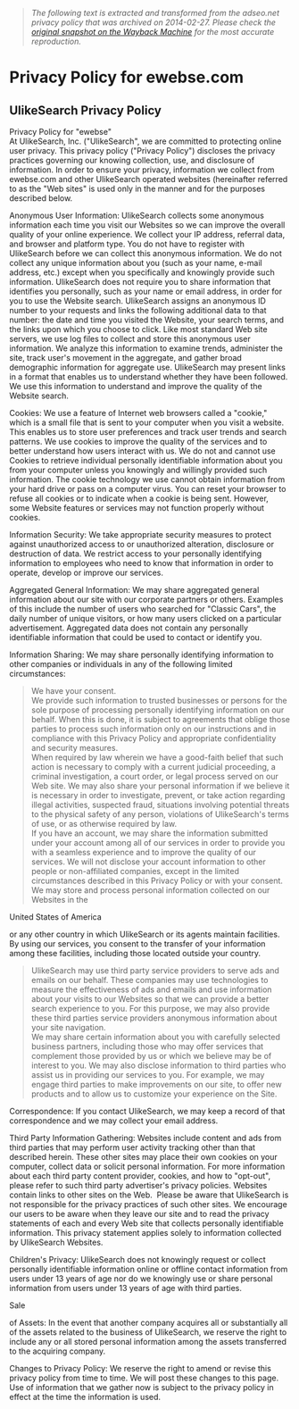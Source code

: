 > *The following text is extracted and transformed from the adseo.net privacy policy that was archived on 2014-02-27. Please check the [original snapshot on the Wayback Machine](https://web.archive.org/web/20140227175754id_/http%3A//search.ewebse.com/privacy.php) for the most accurate reproduction.*

# Privacy Policy for ewebse.com

UlikeSearch Privacy Policy  
---  
  
Privacy Policy for "ewebse"   
At UlikeSearch, Inc. ("UlikeSearch", we are committed to protecting online user privacy. This privacy policy ("Privacy Policy") discloses the privacy practices governing our knowing collection, use, and disclosure of information. In order to ensure your privacy, information we collect from ewebse.com and other UlikeSearch operated websites (hereinafter referred to as the "Web sites" is used only in the manner and for the purposes described below.

Anonymous User Information: UlikeSearch collects some anonymous information each time you visit our Websites so we can improve the overall quality of your online experience. We collect your IP address, referral data, and browser and platform type. You do not have to register with UlikeSearch before we can collect this anonymous information. We do not collect any unique information about you (such as your name, e-mail address, etc.) except when you specifically and knowingly provide such information. UlikeSearch does not require you to share information that identifies you personally, such as your name or email address, in order for you to use the Website search. UlikeSearch assigns an anonymous ID number to your requests and links the following additional data to that number: the date and time you visited the Website, your search terms, and the links upon which you choose to click. Like most standard Web site servers, we use log files to collect and store this anonymous user information. We analyze this information to examine trends, administer the site, track user's movement in the aggregate, and gather broad demographic information for aggregate use. UlikeSearch may present links in a format that enables us to understand whether they have been followed. We use this information to understand and improve the quality of the Website search. 

Cookies: We use a feature of Internet web browsers called a "cookie," which is a small file that is sent to your computer when you visit a website. This enables us to store user preferences and track user trends and search patterns. We use cookies to improve the quality of the services and to better understand how users interact with us. We do not and cannot use Cookies to retrieve individual personally identifiable information about you from your computer unless you knowingly and willingly provided such information. The cookie technology we use cannot obtain information from your hard drive or pass on a computer virus. You can reset your browser to refuse all cookies or to indicate when a cookie is being sent. However, some Website features or services may not function properly without cookies. 

Information Security: We take appropriate security measures to protect against unauthorized access to or unauthorized alteration, disclosure or destruction of data. We restrict access to your personally identifying information to employees who need to know that information in order to operate, develop or improve our services. 

Aggregated General Information: We may share aggregated general information about our site with our corporate partners or others. Examples of this include the number of users who searched for "Classic Cars", the daily number of unique visitors, or how many users clicked on a particular advertisement. Aggregated data does not contain any personally identifiable information that could be used to contact or identify you. 

Information Sharing: We may share personally identifying information to other companies or individuals in any of the following limited circumstances: 

> We have your consent.   
> We provide such information to trusted businesses or persons for the sole purpose of processing personally identifying information on our behalf. When this is done, it is subject to agreements that oblige those parties to process such information only on our instructions and in compliance with this Privacy Policy and appropriate confidentiality and security measures.   
> When required by law wherein we have a good-faith belief that such action is necessary to comply with a current judicial proceeding, a criminal investigation, a court order, or legal process served on our Web site. We may also share your personal information if we believe it is necessary in order to investigate, prevent, or take action regarding illegal activities, suspected fraud, situations involving potential threats to the physical safety of any person, violations of UlikeSearch's terms of use, or as otherwise required by law.   
> If you have an account, we may share the information submitted under your account among all of our services in order to provide you with a seamless experience and to improve the quality of our services. We will not disclose your account information to other people or non-affiliated companies, except in the limited circumstances described in this Privacy Policy or with your consent.   
> We may store and process personal information collected on our Websites in the 

United States of America

or any other country in which UlikeSearch or its agents maintain facilities. By using our services, you consent to the transfer of your information among these facilities, including those located outside your country.   
> UlikeSearch may use third party service providers to serve ads and emails on our behalf. These companies may use technologies to measure the effectiveness of ads and emails and use information about your visits to our Websites so that we can provide a better search experience to you. For this purpose, we may also provide these third parties service providers anonymous information about your site navigation.   
> We may share certain information about you with carefully selected business partners, including those who may offer services that complement those provided by us or which we believe may be of interest to you. We may also disclose information to third parties who assist us in providing our services to you. For example, we may engage third parties to make improvements on our site, to offer new products and to allow us to customize your experience on the Site. 

Correspondence: If you contact UlikeSearch, we may keep a record of that correspondence and we may collect your email address. 

Third Party Information Gathering: Websites include content and ads from third parties that may perform user activity tracking other than that described herein. These other sites may place their own cookies on your computer, collect data or solicit personal information. For more information about each third party content provider, cookies, and how to "opt-out", please refer to such third party advertiser's privacy policies. Websites contain links to other sites on the Web.  Please be aware that UlikeSearch is not responsible for the privacy practices of such other sites. We encourage our users to be aware when they leave our site and to read the privacy statements of each and every Web site that collects personally identifiable information. This privacy statement applies solely to information collected by UlikeSearch Websites.

Children's Privacy: UlikeSearch does not knowingly request or collect personally identifiable information online or offline contact information from users under 13 years of age nor do we knowingly use or share personal information from users under 13 years of age with third parties. 

Sale

of Assets: In the event that another company acquires all or substantially all of the assets related to the business of UlikeSearch, we reserve the right to include any or all stored personal information among the assets transferred to the acquiring company. 

Changes to Privacy Policy: We reserve the right to amend or revise this privacy policy from time to time. We will post these changes to this page. Use of information that we gather now is subject to the privacy policy in effect at the time the information is used.

  

